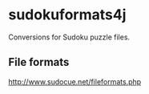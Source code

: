 # sudokuformats4j
Conversions for Sudoku puzzle files.

## File formats

http://www.sudocue.net/fileformats.php

